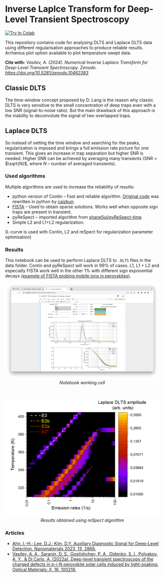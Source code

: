 # Inverse Laplce Transform for Deep-Level Transient Spectroscopy

[![Try In Colab](https://colab.research.google.com/assets/colab-badge.svg)](https://colab.research.google.com/github/nocliper/ilt/blob/master/colab-ilt.ipynb)

This repository contains code for analysing DLTS and Laplace DLTS data using different regularisation approaches to produce reliable results. Arrhenius plot option available to plot temperature swept data. 

**Cite with:** *Vasilev, A. (2024). Numerical Inverse Laplace Transform for Deep-Level Transient Spectroscopy. Zenodo. https://doi.org/10.5281/zenodo.10462383*

## Classic DLTS
The time-window concept proposed by D. Lang is the reason why classic DLTS is very sensitive to the small concentration of deep traps even with a low SNR (signal-to-noise ratio). But the main drawback of this approach is the inability to deconvolute the signal of two overlapped traps. 

## Laplace DLTS
So instead of setting the time window and searching for the peaks, regularization is imposed and brings a full emission rate picture for one transient. This gives an increase in trap separation but higher SNR is needed. Higher SNR can be achieved by averaging many transients (SNR $\propto$ $\sqrt{N}$, where $N$ – number of averaged transients).

### Used algorithms
Multiple algorithms are used to increase the reliability of results:
* python version of Contin – Fast and reliable algorithm. [Original code](https://github.com/caizkun/pyilt) was rewritten in python by [caizkun](https://github.com/caizkun). 
* [FISTA](https://github.com/JeanKossaifi/FISTA) – Used to obtain sparse solutions. Works well when opposite sign traps are present in transient.
* pyReSpect – imported algorithm from [shane5ul/pyReSpect-time](https://github.com/shane5ul/pyReSpect-time).
* Simple L2 and L1+L2 regularization.

(L-curve is used with Contin, L2 and reSpect for regularization parameter optimisation)

### Results
This notebook can be used to perform Laplace DLTS to `.DLTS` files in the data folder. Contin and pyReSpect will work in 99% of cases. L1, L1 + L2 and especially FISTA work well in the other 1% with different sign exponential decays [(example of FISTA probing mobile ions in perovskites)](https://doi.org/10.1103/PhysRevApplied.13.034018). 

<p align="center">
  <img src="screenshot.png" width="600"> <br>
  <i>Notebook working cell</i>
</p>
<br>
<p align="center">
  <img src="results.png" width="600"> <br>
  <i>Results obtained using reSpect algorithm</i>
</p>

### Articles
* [Ahn, I.-H.; Lee, D.J.; Kim, D.Y. Auxiliary Diagnostic Signal for Deep-Level Detection. Nanomaterials 2023, 13, 2866.](https://doi.org/10.3390/nano13212866)
* [Vasilev, A. A., Saranin, D. S., Gostishchev, P. A., Didenko, S. I., Polyakov, A. Y., & Di Carlo, A. (2022a). Deep-level transient spectroscopy of the charged defects in p-i-N perovskite solar cells induced by light-soaking. Optical Materials: X, 16, 100218.](https://doi.org/10.1016/j.omx.2022.100218)
